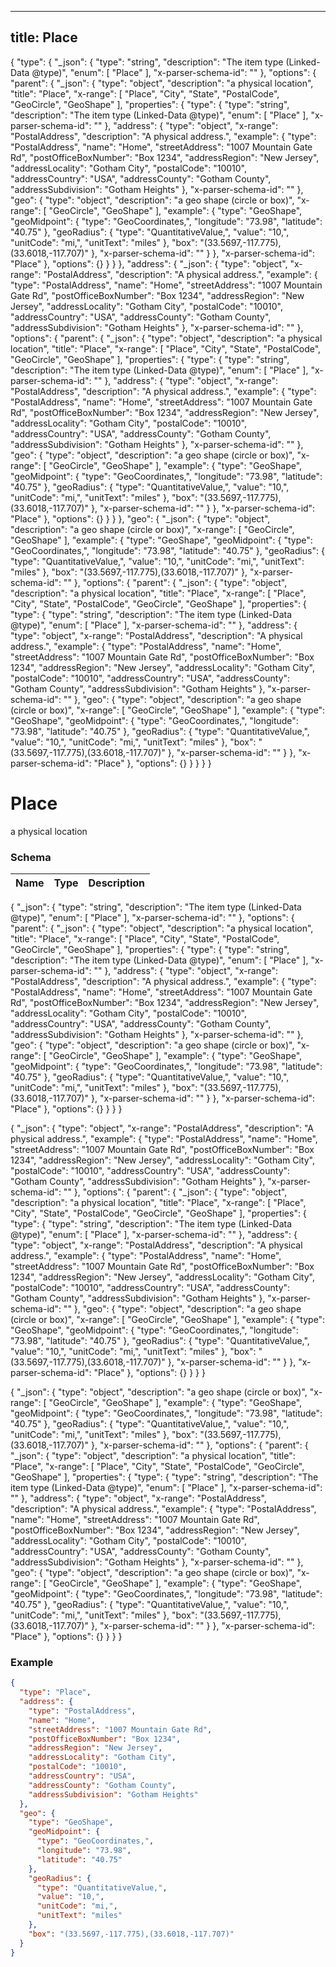 

---
title: Place
---

{
  "type": {
    "_json": {
      "type": "string",
      "description": "The item type (Linked-Data @type)",
      "enum": [
        "Place"
      ],
      "x-parser-schema-id": "<anonymous-schema-345>"
    },
    "options": {
      "parent": {
        "_json": {
          "type": "object",
          "description": "a physical location",
          "title": "Place",
          "x-range": [
            "Place",
            "City",
            "State",
            "PostalCode",
            "GeoCircle",
            "GeoShape"
          ],
          "properties": {
            "type": {
              "type": "string",
              "description": "The item type (Linked-Data @type)",
              "enum": [
                "Place"
              ],
              "x-parser-schema-id": "<anonymous-schema-345>"
            },
            "address": {
              "type": "object",
              "x-range": "PostalAddress",
              "description": "A physical address.",
              "example": {
                "type": "PostalAddress",
                "name": "Home",
                "streetAddress": "1007 Mountain Gate Rd",
                "postOfficeBoxNumber": "Box 1234",
                "addressRegion": "New Jersey",
                "addressLocality": "Gotham City",
                "postalCode": "10010",
                "addressCountry": "USA",
                "addressCounty": "Gotham County",
                "addressSubdivision": "Gotham Heights"
              },
              "x-parser-schema-id": "<anonymous-schema-346>"
            },
            "geo": {
              "type": "object",
              "description": "a geo shape (circle or box)",
              "x-range": [
                "GeoCircle",
                "GeoShape"
              ],
              "example": {
                "type": "GeoShape",
                "geoMidpoint": {
                  "type": "GeoCoordinates,",
                  "longitude": "73.98",
                  "latitude": "40.75"
                },
                "geoRadius": {
                  "type": "QuantitativeValue,",
                  "value": "10,",
                  "unitCode": "mi,",
                  "unitText": "miles"
                },
                "box": "(33.5697,-117.775),(33.6018,-117.707)"
              },
              "x-parser-schema-id": "<anonymous-schema-347>"
            }
          },
          "x-parser-schema-id": "Place"
        },
        "options": {}
      }
    }
  },
  "address": {
    "_json": {
      "type": "object",
      "x-range": "PostalAddress",
      "description": "A physical address.",
      "example": {
        "type": "PostalAddress",
        "name": "Home",
        "streetAddress": "1007 Mountain Gate Rd",
        "postOfficeBoxNumber": "Box 1234",
        "addressRegion": "New Jersey",
        "addressLocality": "Gotham City",
        "postalCode": "10010",
        "addressCountry": "USA",
        "addressCounty": "Gotham County",
        "addressSubdivision": "Gotham Heights"
      },
      "x-parser-schema-id": "<anonymous-schema-346>"
    },
    "options": {
      "parent": {
        "_json": {
          "type": "object",
          "description": "a physical location",
          "title": "Place",
          "x-range": [
            "Place",
            "City",
            "State",
            "PostalCode",
            "GeoCircle",
            "GeoShape"
          ],
          "properties": {
            "type": {
              "type": "string",
              "description": "The item type (Linked-Data @type)",
              "enum": [
                "Place"
              ],
              "x-parser-schema-id": "<anonymous-schema-345>"
            },
            "address": {
              "type": "object",
              "x-range": "PostalAddress",
              "description": "A physical address.",
              "example": {
                "type": "PostalAddress",
                "name": "Home",
                "streetAddress": "1007 Mountain Gate Rd",
                "postOfficeBoxNumber": "Box 1234",
                "addressRegion": "New Jersey",
                "addressLocality": "Gotham City",
                "postalCode": "10010",
                "addressCountry": "USA",
                "addressCounty": "Gotham County",
                "addressSubdivision": "Gotham Heights"
              },
              "x-parser-schema-id": "<anonymous-schema-346>"
            },
            "geo": {
              "type": "object",
              "description": "a geo shape (circle or box)",
              "x-range": [
                "GeoCircle",
                "GeoShape"
              ],
              "example": {
                "type": "GeoShape",
                "geoMidpoint": {
                  "type": "GeoCoordinates,",
                  "longitude": "73.98",
                  "latitude": "40.75"
                },
                "geoRadius": {
                  "type": "QuantitativeValue,",
                  "value": "10,",
                  "unitCode": "mi,",
                  "unitText": "miles"
                },
                "box": "(33.5697,-117.775),(33.6018,-117.707)"
              },
              "x-parser-schema-id": "<anonymous-schema-347>"
            }
          },
          "x-parser-schema-id": "Place"
        },
        "options": {}
      }
    }
  },
  "geo": {
    "_json": {
      "type": "object",
      "description": "a geo shape (circle or box)",
      "x-range": [
        "GeoCircle",
        "GeoShape"
      ],
      "example": {
        "type": "GeoShape",
        "geoMidpoint": {
          "type": "GeoCoordinates,",
          "longitude": "73.98",
          "latitude": "40.75"
        },
        "geoRadius": {
          "type": "QuantitativeValue,",
          "value": "10,",
          "unitCode": "mi,",
          "unitText": "miles"
        },
        "box": "(33.5697,-117.775),(33.6018,-117.707)"
      },
      "x-parser-schema-id": "<anonymous-schema-347>"
    },
    "options": {
      "parent": {
        "_json": {
          "type": "object",
          "description": "a physical location",
          "title": "Place",
          "x-range": [
            "Place",
            "City",
            "State",
            "PostalCode",
            "GeoCircle",
            "GeoShape"
          ],
          "properties": {
            "type": {
              "type": "string",
              "description": "The item type (Linked-Data @type)",
              "enum": [
                "Place"
              ],
              "x-parser-schema-id": "<anonymous-schema-345>"
            },
            "address": {
              "type": "object",
              "x-range": "PostalAddress",
              "description": "A physical address.",
              "example": {
                "type": "PostalAddress",
                "name": "Home",
                "streetAddress": "1007 Mountain Gate Rd",
                "postOfficeBoxNumber": "Box 1234",
                "addressRegion": "New Jersey",
                "addressLocality": "Gotham City",
                "postalCode": "10010",
                "addressCountry": "USA",
                "addressCounty": "Gotham County",
                "addressSubdivision": "Gotham Heights"
              },
              "x-parser-schema-id": "<anonymous-schema-346>"
            },
            "geo": {
              "type": "object",
              "description": "a geo shape (circle or box)",
              "x-range": [
                "GeoCircle",
                "GeoShape"
              ],
              "example": {
                "type": "GeoShape",
                "geoMidpoint": {
                  "type": "GeoCoordinates,",
                  "longitude": "73.98",
                  "latitude": "40.75"
                },
                "geoRadius": {
                  "type": "QuantitativeValue,",
                  "value": "10,",
                  "unitCode": "mi,",
                  "unitText": "miles"
                },
                "box": "(33.5697,-117.775),(33.6018,-117.707)"
              },
              "x-parser-schema-id": "<anonymous-schema-347>"
            }
          },
          "x-parser-schema-id": "Place"
        },
        "options": {}
      }
    }
  }
}


# Place

a physical location



### Schema

| Name | Type | Description |
|:-----| :--- | :---------- |

{
  "_json": {
    "type": "string",
    "description": "The item type (Linked-Data @type)",
    "enum": [
      "Place"
    ],
    "x-parser-schema-id": "<anonymous-schema-345>"
  },
  "options": {
    "parent": {
      "_json": {
        "type": "object",
        "description": "a physical location",
        "title": "Place",
        "x-range": [
          "Place",
          "City",
          "State",
          "PostalCode",
          "GeoCircle",
          "GeoShape"
        ],
        "properties": {
          "type": {
            "type": "string",
            "description": "The item type (Linked-Data @type)",
            "enum": [
              "Place"
            ],
            "x-parser-schema-id": "<anonymous-schema-345>"
          },
          "address": {
            "type": "object",
            "x-range": "PostalAddress",
            "description": "A physical address.",
            "example": {
              "type": "PostalAddress",
              "name": "Home",
              "streetAddress": "1007 Mountain Gate Rd",
              "postOfficeBoxNumber": "Box 1234",
              "addressRegion": "New Jersey",
              "addressLocality": "Gotham City",
              "postalCode": "10010",
              "addressCountry": "USA",
              "addressCounty": "Gotham County",
              "addressSubdivision": "Gotham Heights"
            },
            "x-parser-schema-id": "<anonymous-schema-346>"
          },
          "geo": {
            "type": "object",
            "description": "a geo shape (circle or box)",
            "x-range": [
              "GeoCircle",
              "GeoShape"
            ],
            "example": {
              "type": "GeoShape",
              "geoMidpoint": {
                "type": "GeoCoordinates,",
                "longitude": "73.98",
                "latitude": "40.75"
              },
              "geoRadius": {
                "type": "QuantitativeValue,",
                "value": "10,",
                "unitCode": "mi,",
                "unitText": "miles"
              },
              "box": "(33.5697,-117.775),(33.6018,-117.707)"
            },
            "x-parser-schema-id": "<anonymous-schema-347>"
          }
        },
        "x-parser-schema-id": "Place"
      },
      "options": {}
    }
  }
}






{
  "_json": {
    "type": "object",
    "x-range": "PostalAddress",
    "description": "A physical address.",
    "example": {
      "type": "PostalAddress",
      "name": "Home",
      "streetAddress": "1007 Mountain Gate Rd",
      "postOfficeBoxNumber": "Box 1234",
      "addressRegion": "New Jersey",
      "addressLocality": "Gotham City",
      "postalCode": "10010",
      "addressCountry": "USA",
      "addressCounty": "Gotham County",
      "addressSubdivision": "Gotham Heights"
    },
    "x-parser-schema-id": "<anonymous-schema-346>"
  },
  "options": {
    "parent": {
      "_json": {
        "type": "object",
        "description": "a physical location",
        "title": "Place",
        "x-range": [
          "Place",
          "City",
          "State",
          "PostalCode",
          "GeoCircle",
          "GeoShape"
        ],
        "properties": {
          "type": {
            "type": "string",
            "description": "The item type (Linked-Data @type)",
            "enum": [
              "Place"
            ],
            "x-parser-schema-id": "<anonymous-schema-345>"
          },
          "address": {
            "type": "object",
            "x-range": "PostalAddress",
            "description": "A physical address.",
            "example": {
              "type": "PostalAddress",
              "name": "Home",
              "streetAddress": "1007 Mountain Gate Rd",
              "postOfficeBoxNumber": "Box 1234",
              "addressRegion": "New Jersey",
              "addressLocality": "Gotham City",
              "postalCode": "10010",
              "addressCountry": "USA",
              "addressCounty": "Gotham County",
              "addressSubdivision": "Gotham Heights"
            },
            "x-parser-schema-id": "<anonymous-schema-346>"
          },
          "geo": {
            "type": "object",
            "description": "a geo shape (circle or box)",
            "x-range": [
              "GeoCircle",
              "GeoShape"
            ],
            "example": {
              "type": "GeoShape",
              "geoMidpoint": {
                "type": "GeoCoordinates,",
                "longitude": "73.98",
                "latitude": "40.75"
              },
              "geoRadius": {
                "type": "QuantitativeValue,",
                "value": "10,",
                "unitCode": "mi,",
                "unitText": "miles"
              },
              "box": "(33.5697,-117.775),(33.6018,-117.707)"
            },
            "x-parser-schema-id": "<anonymous-schema-347>"
          }
        },
        "x-parser-schema-id": "Place"
      },
      "options": {}
    }
  }
}






{
  "_json": {
    "type": "object",
    "description": "a geo shape (circle or box)",
    "x-range": [
      "GeoCircle",
      "GeoShape"
    ],
    "example": {
      "type": "GeoShape",
      "geoMidpoint": {
        "type": "GeoCoordinates,",
        "longitude": "73.98",
        "latitude": "40.75"
      },
      "geoRadius": {
        "type": "QuantitativeValue,",
        "value": "10,",
        "unitCode": "mi,",
        "unitText": "miles"
      },
      "box": "(33.5697,-117.775),(33.6018,-117.707)"
    },
    "x-parser-schema-id": "<anonymous-schema-347>"
  },
  "options": {
    "parent": {
      "_json": {
        "type": "object",
        "description": "a physical location",
        "title": "Place",
        "x-range": [
          "Place",
          "City",
          "State",
          "PostalCode",
          "GeoCircle",
          "GeoShape"
        ],
        "properties": {
          "type": {
            "type": "string",
            "description": "The item type (Linked-Data @type)",
            "enum": [
              "Place"
            ],
            "x-parser-schema-id": "<anonymous-schema-345>"
          },
          "address": {
            "type": "object",
            "x-range": "PostalAddress",
            "description": "A physical address.",
            "example": {
              "type": "PostalAddress",
              "name": "Home",
              "streetAddress": "1007 Mountain Gate Rd",
              "postOfficeBoxNumber": "Box 1234",
              "addressRegion": "New Jersey",
              "addressLocality": "Gotham City",
              "postalCode": "10010",
              "addressCountry": "USA",
              "addressCounty": "Gotham County",
              "addressSubdivision": "Gotham Heights"
            },
            "x-parser-schema-id": "<anonymous-schema-346>"
          },
          "geo": {
            "type": "object",
            "description": "a geo shape (circle or box)",
            "x-range": [
              "GeoCircle",
              "GeoShape"
            ],
            "example": {
              "type": "GeoShape",
              "geoMidpoint": {
                "type": "GeoCoordinates,",
                "longitude": "73.98",
                "latitude": "40.75"
              },
              "geoRadius": {
                "type": "QuantitativeValue,",
                "value": "10,",
                "unitCode": "mi,",
                "unitText": "miles"
              },
              "box": "(33.5697,-117.775),(33.6018,-117.707)"
            },
            "x-parser-schema-id": "<anonymous-schema-347>"
          }
        },
        "x-parser-schema-id": "Place"
      },
      "options": {}
    }
  }
}










### Example

```json
{
  "type": "Place",
  "address": {
    "type": "PostalAddress",
    "name": "Home",
    "streetAddress": "1007 Mountain Gate Rd",
    "postOfficeBoxNumber": "Box 1234",
    "addressRegion": "New Jersey",
    "addressLocality": "Gotham City",
    "postalCode": "10010",
    "addressCountry": "USA",
    "addressCounty": "Gotham County",
    "addressSubdivision": "Gotham Heights"
  },
  "geo": {
    "type": "GeoShape",
    "geoMidpoint": {
      "type": "GeoCoordinates,",
      "longitude": "73.98",
      "latitude": "40.75"
    },
    "geoRadius": {
      "type": "QuantitativeValue,",
      "value": "10,",
      "unitCode": "mi,",
      "unitText": "miles"
    },
    "box": "(33.5697,-117.775),(33.6018,-117.707)"
  }
}
```

